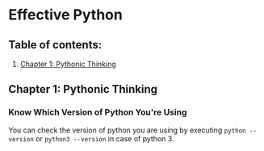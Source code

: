 # Effective Python

## Table of contents:

1. [Chapter 1: Pythonic Thinking](#Chapter1)

## Chapter 1: Pythonic Thinking<a name="Chapter1"></a>

### Know Which Version of Python You're Using

You can check the version of python you are using by executing `python --version` or `python3 --version` in case of 
python 3.